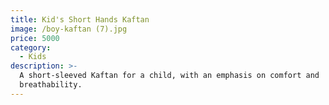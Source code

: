 ```yaml
---
title: Kid's Short Hands Kaftan
image: /boy-kaftan (7).jpg
price: 5000
category:
  - Kids
description: >-
  A short-sleeved Kaftan for a child, with an emphasis on comfort and
  breathability.
---
```


